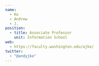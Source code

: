 ```yaml
---
name:
  - Ko
  - Andrew
  - J.
position:
  - title: Associate Professor
    unit: Information School    
web: 
  - https://faculty.washington.edu/ajko/
twitter:
  - "@andyjko" 
---
```

